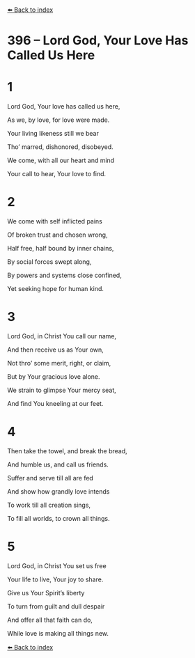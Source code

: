 [⬅️ Back to index](../README.md)

# 396 – Lord God, Your Love Has Called Us Here





# 1

Lord God, Your love has called us here,

As we, by love, for love were made.

Your living likeness still we bear

Tho’ marred, dishonored, disobeyed.

We come, with all our heart and mind

Your call to hear, Your love to find.



# 2

We come with self inflicted pains

Of broken trust and chosen wrong,

Half free, half bound by inner chains,

By social forces swept along,

By powers and systems close confined,

Yet seeking hope for human kind.



# 3

Lord God, in Christ You call our name,

And then receive us as Your own,

Not thro’ some merit, right, or claim,

But by Your gracious love alone.

We strain to glimpse Your mercy seat,

And find You kneeling at our feet.



# 4

Then take the towel, and break the bread,

And humble us, and call us friends.

Suffer and serve till all are fed

And show how grandly love intends

To work till all creation sings,

To fill all worlds, to crown all things.



# 5

Lord God, in Christ You set us free

Your life to live, Your joy to share.

Give us Your Spirit’s liberty

To turn from guilt and dull despair

And offer all that faith can do,

While love is making all things new.

[⬅️ Back to index](../README.md)
